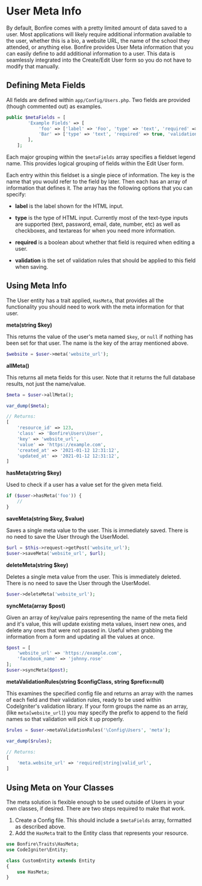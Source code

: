 # User Meta Info

By default, Bonfire comes with a pretty limited amount of data saved to a user. Most applications will likely require
additional information available to the user, whether this is a bio, a website URL, the name of the school they
attended, or anything else. Bonfire provides User Meta information that you can easily define to add additional
information to a user. This data is seamlessly integrated into the Create/Edit User form so you do not have to
modify that manually.

## Defining Meta Fields

All fields are defined within `app/Config/Users.php`. Two fields are provided (though commented out) as examples.

```php
public $metaFields = [
        'Example Fields' => [
            'foo' => ['label' => 'Foo', 'type' => 'text', 'required' => true, 'validation' => 'permit_empty|string'],
            'Bar' => ['type' => 'text', 'required' => true, 'validation' => 'required|string'],
        ],
    ];
```

Each major grouping within the `$metaFields` array specifies a fieldset legend name. This provides logical grouping
of fields within the Edit User form.

Each entry within this fieldset is a single piece of information. The key is the name that you would refer to the
field by later. Then each has an array of information that defines it. The array has the following options that
you can specify:

- **label** is the label shown for the HTML input.

- **type** is the type of HTML input. Currently most of the text-type inputs are supported (text, password, email, date, number, etc)
    as well as checkboxes, and textareas for when you need more information.

- **required** is a boolean about whether that field is required when editing a user.

- **validation** is the set of validation rules that should be applied to this field when saving.

## Using Meta Info

The User entity has a trait applied, `HasMeta`, that provides all the functionality you should need to work
with the meta information for that user.

**meta(string $key)**

This returns the value of the user's meta named `$key`, or `null` if nothing has been set for that user.
The name is the key of the array mentioned above.

```php
$website = $user->meta('website_url');
```

**allMeta()**

This returns all meta fields for this user. Note that it returns the full database results, not just the name/value.

```php
$meta = $user->allMeta();

var_dump($meta);

// Returns:
[
    'resource_id' => 123,
    'class' => 'Bonfire\Users\User',
    'key' => 'website_url',
    'value' => 'https://example.com',
    'created_at' => '2021-01-12 12:31:12',
    'updated_at' => '2021-01-12 12:31:12',
]
```

**hasMeta(string $key)**

Used to check if a user has a value set for the given meta field.

```php
if ($user->hasMeta('foo')) {
    //
}
```

**saveMeta(string $key, $value)**

Saves a single meta value to the user. This is immediately saved. There is no need to save the User through the UserModel.

```php
$url = $this->request->getPost('website_url');
$user->saveMeta('website_url', $url);
```

**deleteMeta(string $key)**

Deletes a single meta value from the user. This is immediately deleted. There is no need to save the User through the UserModel.

```php
$user->deleteMeta('website_url');
```

**syncMeta(array $post)**

Given an array of key/value pairs representing the name of the meta field and it's value, this will update existing
meta values, insert new ones, and delete any ones that were not passed in. Useful when grabbing the information from
a form and updating all the values at once.

```php
$post = [
    'website_url' => 'https://example.com',
    'facebook_name' => 'johnny.rose'
];
$user->syncMeta($post);
```

**metaValidationRules(string $configClass, string $prefix=null)**

This examines the specified config file and returns an array with the names of each field and their validation rules,
ready to be used within CodeIgniter's validation library. If your form groups the name as an array, (like `meta[website_url]`)
you may specify the prefix to append to the field names so that validation will pick it up properly.

```php
$rules = $user->metaValidationRules('\Config\Users', 'meta');

var_dump($rules);

// Returns:
[
    'meta.website_url' => 'required|string|valid_url',
]
```

## Using Meta on Your Classes

The meta solution is flexible enough to be used outside of Users in your own classes, if desired. There are two steps
required to make that work.

1. Create a Config file. This should include a `$metaFields` array, formatted as described above.
2. Add the `HasMeta` trait to the Entity class that represents your resource.

```php
use Bonfire\Traits\HasMeta;
use CodeIgniter\Entity;

class CustomEntity extends Entity
{
    use HasMeta;
}
```
